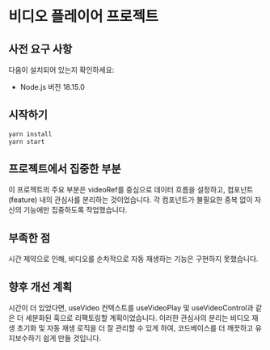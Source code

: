 # 비디오 플레이어 프로젝트

## 사전 요구 사항

다음이 설치되어 있는지 확인하세요:

- Node.js 버전 18.15.0

## 시작하기

```bash
yarn install
yarn start
```
## 프로젝트에서 집중한 부분
이 프로젝트의 주요 부분은 videoRef를 중심으로 데이터 흐름을 설정하고, 컴포넌트 (feature) 내의 관심사를 분리하는 것이었습니다. 각 컴포넌트가 불필요한 중복 없이 자신의 기능에만 집중하도록 작업했습니다.

## 부족한 점
시간 제약으로 인해, 비디오를 순차적으로 자동 재생하는 기능은 구현하지 못했습니다.

## 향후 개선 계획
시간이 더 있었다면, useVideo 컨텍스트를 useVideoPlay 및 useVideoControl과 같은 더 세분화된 훅으로 리팩토링할 계획이었습니다. 이러한 관심사의 분리는 비디오 재생 초기화 및 자동 재생 로직을 더 잘 관리할 수 있게 하여, 코드베이스를 더 깨끗하고 유지보수하기 쉽게 만들 것입니다.